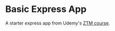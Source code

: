 # Basic Express App

A starter express app from Udemy's [ZTM course](https://www.udemy.com/course/complete-nodejs-developer-zero-to-mastery/).
